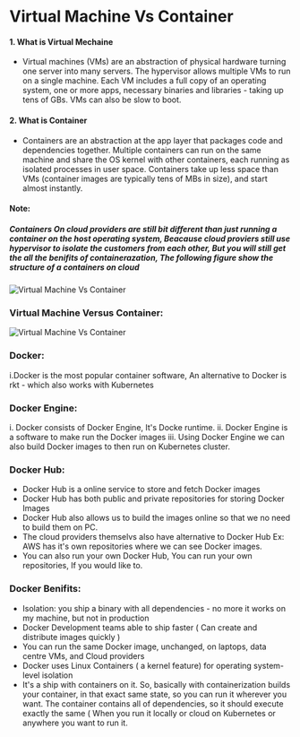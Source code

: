 # Virtual Machine Vs Container

#### 1. What is Virtual Mechaine

* Virtual machines (VMs) are an abstraction of physical hardware turning one server into many servers. The hypervisor allows multiple VMs to run on a single machine. Each VM includes a full copy of an operating system, one or more apps, necessary binaries and libraries - taking up tens of GBs. VMs can also be slow to boot.


#### 2. What is Container

* Containers are an abstraction at the app layer that packages code and dependencies together. Multiple containers can run on the same machine and share the OS kernel with other containers, each running as isolated processes in user space. Containers take up less space than VMs (container images are typically tens of MBs in size), and start almost instantly.

#### Note:
##### Containers On cloud providers are still bit different than just running a container on the host operating system, Beacause cloud proviers still use hypervisor to isolate the customers from each other, But you will still get the all the benifits of containerazation, The following figure show the structure of a containers on cloud

![Virtual Machine Vs Container](https://i.imgur.com/vV2H20Z.png)

### Virtual Machine Versus Container:

![Virtual Machine Vs Container](http://cdn.ttgtmedia.com/rms/onlineImages/windows_server-virtual_machines_vs_containers.png)

### Docker:

i.Docker is the most popular container software, An alternative to Docker is rkt - which also works with Kubernetes

### Docker Engine:

i. Docker consists of Docker Engine, It's Docke runtime.
ii. Docker Engine is a software to make run the Docker images
iii. Using Docker Engine we can also build Docker images to then run on Kubernetes cluster.

### Docker Hub:

+ Docker Hub is a online service to store and fetch Docker images
+ Docker Hub has both public and private repositories for storing Docker Images
+ Docker Hub also allows us to build the images online so that we no need to build them on PC.
+ The cloud providers themselvs also have alternative to Docker Hub Ex: AWS has it's own repositories where we can see Docker images.
+ You can also run your own Docker Hub, You can run your own repositories, If you would like to.

### Docker Benifits:

+ Isolation: you ship a binary with all dependencies 
                - no more it works on my machine, but not in production
+ Docker Development teams able to ship faster ( Can create and distribute images quickly )
+ You can run the same Docker image, unchanged, on laptops, data centre VMs, and Cloud providers 
+ Docker uses Linux Containers ( a kernel feature) for operating system-level isolation
+ It's a ship with containers on it. So, basically with containerization builds your container, in that exact same state, so you can run it wherever you want. The container contains all of dependencies, so it should execute exactly the same ( When you run it locally or cloud on Kubernetes or anywhere you want to run it.



